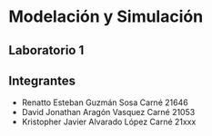 # Modelación y Simulación
## Laboratorio 1

## Integrantes
- Renatto Esteban Guzmán Sosa Carné 21646
- David Jonathan Aragón Vasquez Carné 21053
- Kristopher Javier Alvarado López Carné 21xxx
